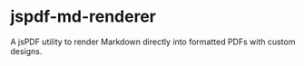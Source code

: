 # jspdf-md-renderer

A jsPDF utility to render Markdown directly into formatted PDFs with custom designs.
